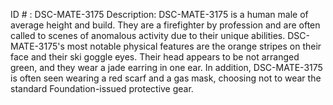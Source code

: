 ID # : DSC-MATE-3175
Description: DSC-MATE-3175 is a human male of average height and build. They are a firefighter by profession and are often called to scenes of anomalous activity due to their unique abilities. DSC-MATE-3175's most notable physical features are the orange stripes on their face and their ski goggle eyes. Their head appears to be not arranged green, and they wear a jade earring in one ear. In addition, DSC-MATE-3175 is often seen wearing a red scarf and a gas mask, choosing not to wear the standard Foundation-issued protective gear.